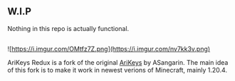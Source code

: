 ## W.I.P
Nothing in this repo is actually functional.
##
![https://i.imgur.com/OMtfz7Z.png](https://i.imgur.com/nv7kk3v.png)

AriKeys Redux is a fork of the original [AriKeys](https://github.com/ASangarin/AriKeys) by ASangarin.
The main idea of this fork is to make it work in newest verions of Minecraft, mainly 1.20.4.
